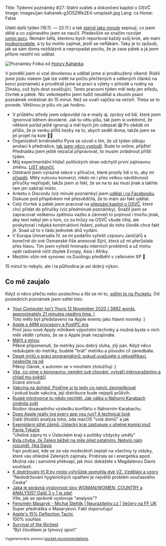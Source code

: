 Title: Týdenní poznámky #27: Státní svátek a dokončení kapitol o OSVČ
Image: images/jan-kahanek-g3O5ZtRk2E4-unsplash.jpg
Lang: cs
Home: False


Utekl další týden (16.11. — 20.11.) a tak [stejně jako minule]({filename}/2020-11-13_tydenni-poznamky-26-clanek-na-hn-a-czechinvest.md) sepisuji, co jsem dělal a co zajímavého jsem se naučil. Především se snažím rozvíjet [junior.guru](https://junior.guru/). Nemám šéfa, kterému bych reportoval každý svůj krok, ale mám [podporovatele](https://junior.guru/donate/), a ty by mohlo zajímat, jestli se neflákám. Taky je to způsob, jak se sám doma nezbláznit a nepropadat pocitu, že je zase pátek a já jsem přitom nestihl nic udělat.

![Poznámky]({static}/images/jan-kahanek-g3O5ZtRk2E4-unsplash.jpg)
Fotka od [Honzy Kahánka](https://unsplash.com/@honza_kahanek)

V pondělí jsem si vzal dovolenou a udělali jsme si prodloužený víkend. Riskli jsme jízdu vlakem (jak lze vidět na počtu přečtených a sdílených článků na konci poznámek) a provětrali jsme se prací a výlety v přírodě u rodiny na Zlínsku, což bylo dost osvěžující. Tento pracovní týden měl tedy jen středu, čtvrtek a pátek. Nic velkolepého jsem tudíž neudělal a zkusím psaní poznámek vměstnat do 15 minut. Než se uvaří vajíčka na večeři. Třeba se to povede. Většinou je píšu víc jak hodinu.

- V průběhu středy jsem odpovídal na e-maily aj. zprávy od lidí, které jsem ignoroval během dovolené. Jak tu větu píšu, tak jsem si uvědomil, že některé pořád ještě ignoruji a měl bych jim odepsat 😱 Po obědě mi přišlo, že je venku příliš hezky na to, abych seděl doma, takže jsem se jel projet na kole 🤷‍♂️
- Organizátoři brněnského Pyva se ozvali s tím, že už týden slibuju anotaci k přednášce, [tak jsem něco vyplodil](https://pyvo.cz/brno-pyvo/2020-11/). Bude to online, přijďte! Přednášku jsem ještě nezačal připravovat, to musím zvládnout příští týden.
- Můj experimentální hlídač politických stran odchytil první zajímavou změnu. [LIST skončil.](https://twitter.com/honzajavorek/status/1329347842587156480)
- Odstranil jsem výrazné sekce v příručce, které prosily lidi o to, aby mi [přispěli](https://junior.guru/donate/). Měly nulovou konverzi, nikdo mi i přes velkou návštěvnost příručky nepřispěl, takže jsem si řekl, že se na to asi musí jinak a takhle tam jen zabírají místo.
- Anketu o Discordu (viz minulé poznámky) jsem [udělal i na Facebooku](https://www.facebook.com/groups/junior.guru/permalink/494820874774858/). Diskuse pod příspěvkem mě přesvědčila, že to mám asi fakt udělat.
- Celý čtvrtek a pátek jsem pracoval na [přepsání kapitol o OSVČ](https://github.com/honzajavorek/junior.guru/pull/414), které chci přidat do příručky (viz předminulé poznámky). Snažil jsem se zapracovat veškerou zpětnou vazbu a zároveň to pojmout i trochu jinak, aby text nebyl jen o tom, co za hrůzy na OSVČ všude číhá, ale poskytoval i nějaká konstruktivní řešení, pokud do toho člověk chce fakt jít. Snad už to v řádu jednotek dnů vydám.
- V Europa Universalis IV. se mi podařilo vyřešit vzpouru Janičářů a konečně do své Osmanské říše anexovat Sýrii, která už mi přerůstala přes hlavu. Tím jsem vyřešil hromadu interních problémů a už mohu opět radostně ničit zbytek Evropy, Asie i Afriky.
- Mezitím vším mě synovec na Duolingu předběhl v celkovém XP 🤨

15 minut to nebylo, ale i ta půlhodina je asi dobrý výkon.


## Co mě zaujalo

Když si něco přečtu nebo poslechnu a líbí se mi to, [sdílím to na Pocketu](https://getpocket.com/@honzajavorek). Od posledních poznámek jsem sdílel toto:

- [Your Computer Isn't Yours 12 November 2020 ( 3892 words, approximately 21 minutes reading time. )](https://getpocket.com/redirect?&url=https%3A%2F%2Fsneak.berlin%2F20201112%2Fyour-computer-isnt-yours%2F&h=1ca11d5c8ffae8444fbf658e907e3f5ebb9dc59ddcb2a91959aef7c02d825230)<br>Toto mělo být představeno na Apple eventu jako hlavní novinky :)
- [Apple s ARM procesory a PostPC éra](https://getpocket.com/redirect?&url=https%3A%2F%2Fwww.marigold.cz%2Fitem%2Fapple-s-arm-procesory-a-postpc-era&h=e803a37e770de6581445f01c54a85aeb386fef74de97c6920a15c5320272aa47)<br>Proč jsou nové Apply milníkem výpočetní techniky a možná byste o nich měli vědět i přesto, že se o Apple jinak nezajímáte.
- [Měřit s mírou](https://getpocket.com/redirect?&url=https%3A%2F%2Fhoudekpetr.blogspot.com%2F2020%2F11%2Fmerit-s-mirou.html&h=62f0cb651b9693bb0efc7006bd8ffa6f987531345008cc4353d0a01cd695e538)<br>Pěkné připomenutí, že metriky jsou dobrý sluha, zlý pán. Když něco redukujete do metriky, budete “hrát” metriku a původní cíl zanedbáte.
- [Deset mýtů o práci programátorů: pokud uvažujete o rekvalifikaci, neskočte na ně](https://getpocket.com/redirect?&url=https%3A%2F%2Fnazory.ihned.cz%2Fc7-66842510-ofofc-cf514314230baa8&h=15a68c2e90b4cd4d8163f6c1ee03490eea52f2a3064ff58d61e2bdde9a5e9532)<br>Pěkný článek, s autorem se v mnohém ztotožňuji :)
- [Vše, co víme o koronaviru: nemění své chování, vytváří mikrosraženiny a chlad mu svědčí](https://getpocket.com/redirect?&url=https%3A%2F%2Fwww.irozhlas.cz%2Fzpravy-domov%2Fvse-o-koronaviru-covid-19-prehled-cesko-svet-studie-priznaky-leky-vakcina_2010180600_dok&h=74b53a93b076c4ce02c8493fd635aaf2847ead93f55c961a2b27b50999ce6049)<br>Dobré shrnutí
- [Vakcína na dohled. Pojďme si to tedy co nejvíc zkomplikovat](https://getpocket.com/redirect?&url=https%3A%2F%2Ffinmag.penize.cz%2Fkaleidoskop%2F421424-vakcina-na-dohled-pojdme-si-to-tedy-co-nejvic-zkomplikovat&h=eccc0bfb83b8e0baa490d8757fb41b8b69183e541a75a78b3dbe58ab23f4b1aa)<br>I pokud bude vakcína, její distribuce bude nejspíš průšvih.
- [Ruské mírotvorce tu nikdo nechtěl: Jak válka o Náhorní Karabach změnila svět](https://getpocket.com/redirect?&url=https%3A%2F%2Ft.co%2FtFfSUeSLec%3Fssr%3Dtrue&h=266e0a5d12c6bc966c3f9c9b4a02de26a060687c2d49334500b7b73cbb212db9)<br>Rozbor dosavadního výsledku konfliktu v Náhorním Karabachu.
- [Does Apple really log every app you run? A technical look](https://getpocket.com/redirect?&url=https%3A%2F%2Fblog.jacopo.io%2Fen%2Fpost%2Fapple-ocsp%2F&h=0322f0ac68a2cf2a56504487dac42da4feedaca185f32702b86b669db2b5d9b3)<br>Další (hlubší) analýza toho, zda macOS “volá domů” a jak
- [Exemplární střet zájmů: Ústecký kraj zastupuje v uhelné komisi muž Pavla Tykače](https://getpocket.com/redirect?&url=http%3A%2F%2Fgo.sparkpostmail.com%2Ff%2Fa%2FBS_V8m7K4vywHEnL7Rh8XA%7E%7E%2FAAA-fAA%7E%2FRgRhlLaMP0TraHR0cHM6Ly9kZW5pa3JlZmVyZW5kdW0uY3ovY2xhbmVrLzMxOTQ0LWV4ZW1wbGFybmktc3RyZXQtemFqbXUtdXN0ZWNreS1rcmFqLXphc3R1cHVqZS12LXVoZWxuZS1rb21pc2ktbXV6LXBhdmxhLXR5a2FjZT91dG1fc291cmNlPWVjb21haWwmdXRtX2NhbXBhaWduPTIwMjBfMTFfMTNfcm96ZXNpbGthX3JlcG9ydGVya3lfaV8xNjEwMjAyMCZ1dG1fbWVkaXVtPWVtYWlsJnV0bV90ZXJtPTUxMTImZWNtaWQ9NDYxMFcDc3BjQgoAJ7Exsl-4NdgCUhRtYWlsQGhvbnphamF2b3Jlay5jelgEAABpUQ%7E%7E&h=18b97e312de397117a18becad8b01c6f1b221cb0925d34532088df22489caf81)<br>“Uhelné zájmy to v Ústeckém kraji s politiky vždycky uměly”
- [Byla chyba, že Zelení běželi na míle před ostatními. Nebylo nám rozumět, říká Davis](https://getpocket.com/redirect?&url=https%3A%2F%2Fwww.info.cz%2Fpodcasty%2Finsider-podcast%2Fbyla-chyba-ze-zeleni-bezeli-na-mile-pred-ostatnimi-nebylo-nam-rozumet-rika-davis&h=b9a69301e0bd97101808568956d12309d13c417bc9f98f0dc208841d96d0455d)<br>Fajn podcast, kde se za vás moderátoři zeptali na všechny ty otázky, které vás ohledně Zelených zajímaly. Probírala se i energetika apod. Možná vás i samotné překvapí, jak moc dokážete s Magdalenou Davis souhlasit.
- [K dodržování tří R by místo výhrůžek pomohla dvě VZ. Vzdělání a vzory](https://getpocket.com/redirect?&url=https%3A%2F%2Ft.co%2FDo5OH0n6Vg%3Fssr%3Dtrue&h=9eea954eb130a9a95e803f526d23328d55368bb48dc5e0ccdd26a9ee9bb325b0)<br>“Nedodržování hygienických opatření je největší problém současného Česka”
- [Jaká je správná výslovnost slov WOMAN/WOMEN, COUNTRY a ANALYSIS? Další 3 v 1 je zde!](https://getpocket.com/redirect?&url=https%3A%2F%2Fwww.youtube.com%2Fwatch%3Fv%3D0PKtVzb2M4g&h=25885542016a96021fe4aecf95c102fc178f3b1eb261855add9e4d6937d0a451)<br>Víte, jak se správně vyslovuje "analysis"?
- [Fenomén Masaryk - Michal Stehlík | Neurazitelny.cz | Večery na FF UK](https://getpocket.com/redirect?&url=https%3A%2F%2Fwww.youtube.com%2Fwatch%3Fv%3DXt0vLLTpJK8&h=2a56c32854e96354ee995acca37da1ea0efbb9e618fc64045413c51349f7c10b)<br>Super přednáška o Masarykovi. Fakt doporučuju!
- [Apple's 15% Deflection Tactic](https://getpocket.com/redirect?&url=https%3A%2F%2Fwww.johnluxford.com%2Fblog%2Fapples-15-percent-deflection-tactic%2F&h=c9f6d3b1a3a1ba0f5c67f0bb0069f395d5512f0f6b8952cf1567bc3fc939e199)<br>100% souhlas
- [Survival of the Richest](https://getpocket.com/redirect?&url=https%3A%2F%2Fonezero.medium.com%2Fsurvival-of-the-richest-9ef6cddd0cc1&h=c93dc1ee0c69376013341eb2b755a5f089c60ee81a4c55017b74e125858e6211)<br>“Být člověkem je týmový sport”

<small>Vygenerováno pomocí <a href="https://pypi.org/project/pocket-recommendations/">pocket-recommendations</a>.</small>
